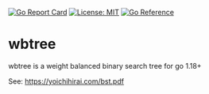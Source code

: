 [![Go Report Card](https://goreportcard.com/badge/github.com/shawnsmithdev/wbtree)](https://goreportcard.com/report/github.com/shawnsmithdev/wbtree) [![License: MIT](https://img.shields.io/badge/License-MIT-yellow.svg)](https://opensource.org/licenses/MIT) [![Go Reference](https://pkg.go.dev/badge/github.com/shawnsmithdev/wbtree.svg)](https://pkg.go.dev/github.com/shawnsmithdev/wbtree)

# wbtree
wbtree is a weight balanced binary search tree for go 1.18+

See: https://yoichihirai.com/bst.pdf
